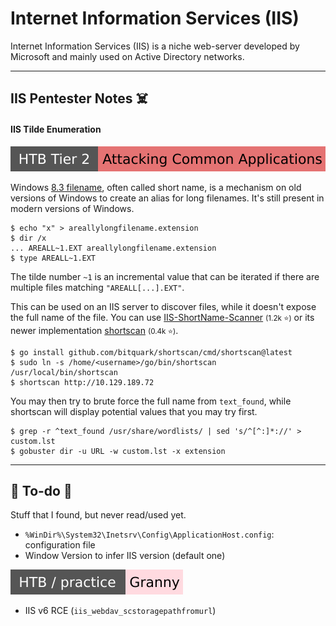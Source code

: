 # Internet Information Services (IIS)

<div class="row row-cols-lg-2"><div>

Internet Information Services (IIS) is a niche web-server developed by Microsoft and mainly used on Active Directory networks.
</div><div>
</div></div>

<hr class="sep-both">

## IIS Pentester Notes ☠️

<div class="row row-cols-lg-2"><div>

#### IIS Tilde Enumeration

[![attacking_common_applications](../../../../cybersecurity/_badges/htb/attacking_common_applications.svg)](https://academy.hackthebox.com/course/preview/attacking-common-applications)

Windows [8.3 filename](https://en.wikipedia.org/wiki/8.3_filename), often called short name, is a mechanism on old versions of Windows to create an alias for long filenames. It's still present in modern versions of Windows.

```shell!
$ echo "x" > areallylongfilename.extension
$ dir /x
... AREALL~1.EXT areallylongfilename.extension
$ type AREALL~1.EXT
```

The tilde number `~1` is an incremental value that can be iterated if there are multiple files matching `"AREALL[...].EXT"`.

This can be used on an IIS server to discover files, while it doesn't expose the full name of the file. You can use [IIS-ShortName-Scanner](https://github.com/irsdl/IIS-ShortName-Scanner) <small>(1.2k ⭐)</small> or its newer implementation [shortscan](https://github.com/bitquark/shortscan) <small>(0.4k ⭐)</small>.

```shell!
$ go install github.com/bitquark/shortscan/cmd/shortscan@latest
$ sudo ln -s /home/<username>/go/bin/shortscan /usr/local/bin/shortscan
$ shortscan http://10.129.189.72
```

You may then try to brute force the full name from `text_found`, while shortscan will display potential values that you may try first.

```shell!
$ grep -r ^text_found /usr/share/wordlists/ | sed 's/^[^:]*://' > custom.lst
$ gobuster dir -u URL -w custom.lst -x extension
```
</div><div>
</div></div>

<hr class="sep-both">

## 👻 To-do 👻

Stuff that I found, but never read/used yet.

<div class="row row-cols-lg-2"><div>

* `%WinDir%\System32\Inetsrv\Config\ApplicationHost.config`: configuration file
* Window Version to infer IIS version (default one)

[![granny](../../../../cybersecurity/_badges/htb-p/granny.svg)](https://app.hackthebox.com/machines/Granny)

* IIS v6 RCE (`iis_webdav_scstoragepathfromurl`)
</div><div>
</div></div>